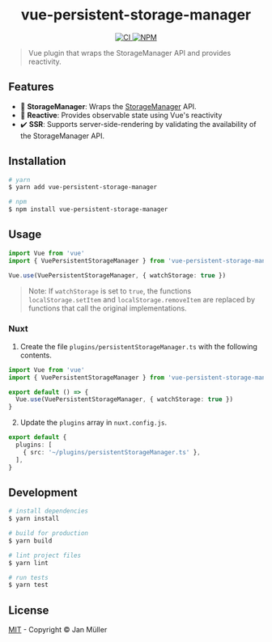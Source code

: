 <h1 align="center">vue-persistent-storage-manager</h1>

<p align="center">
  <a href="https://github.com/DerYeger/vue-persistent-storage-manager/actions/workflows/ci.yml">
    <img alt="CI" src="https://img.shields.io/github/workflow/status/DerYeger/vue-persistent-storage-manager/CI?label=CI&logo=github">
  </a>
  <a href="https://www.npmjs.com/package/vue-persistent-storage-manager">
    <img alt="NPM" src="https://img.shields.io/npm/v/vue-persistent-storage-manager">
  </a>
</p>

> Vue plugin that wraps the StorageManager API and provides reactivity.

## Features

- 💽 **StorageManager**: Wraps the [StorageManager](https://developer.mozilla.org/en-US/docs/Web/API/StorageManager) API.
- 🔁 **Reactive**: Provides observable state using Vue's reactivity
- ✔️ **SSR**: Supports server-side-rendering by validating the availability of the StorageManager API.

## Installation

```bash
# yarn
$ yarn add vue-persistent-storage-manager

# npm
$ npm install vue-persistent-storage-manager
```

## Usage

```typescript
import Vue from 'vue'
import { VuePersistentStorageManager } from 'vue-persistent-storage-manager'

Vue.use(VuePersistentStorageManager, { watchStorage: true })
```

> Note: If `watchStorage` is set to `true`, the functions `localStorage.setItem` and `localStorage.removeItem` are replaced by functions that call the original implementations.

### Nuxt

1. Create the file `plugins/persistentStorageManager.ts` with the following contents.

```typescript
import Vue from 'vue'
import { VuePersistentStorageManager } from 'vue-persistent-storage-manager'

export default () => {
  Vue.use(VuePersistentStorageManager, { watchStorage: true })
}
```

2. Update the `plugins` array in `nuxt.config.js`.

```typescript
export default {
  plugins: [
    { src: '~/plugins/persistentStorageManager.ts' },
  ],
}
```

## Development

```bash
# install dependencies
$ yarn install

# build for production
$ yarn build

# lint project files
$ yarn lint

# run tests
$ yarn test
```

## License

[MIT](./LICENSE) - Copyright &copy; Jan Müller
